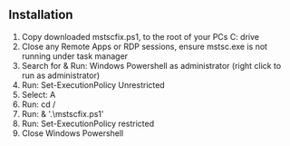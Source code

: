 

## Installation
1. Copy downloaded mstscfix.ps1, to the root of your PCs C: drive
2. Close any Remote Apps or RDP sessions, ensure mstsc.exe is not running under task manager
3. Search for & Run: Windows Powershell as administrator (right click to run as administrator)
4. Run: Set-ExecutionPolicy Unrestricted
5. Select: A
6. Run: cd /
7. Run: & '.\mstscfix.ps1'
8. Run: Set-ExecutionPolicy restricted
9. Close Windows Powershell

